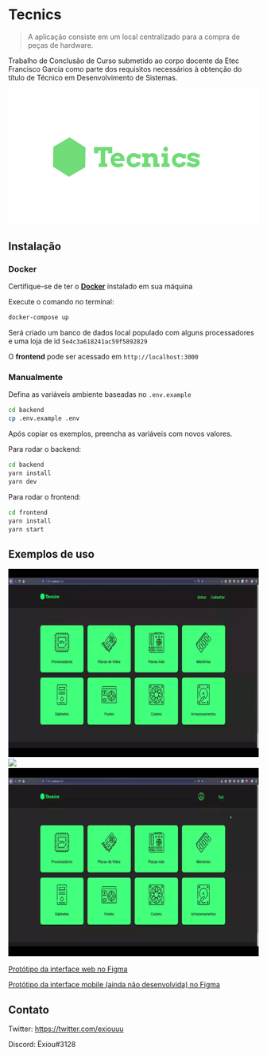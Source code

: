 # Tecnics
> A aplicação consiste em um local centralizado para a compra de peças de hardware.

Trabalho de Conclusão de Curso submetido ao corpo docente da Etec Francisco Garcia como parte dos requisitos necessários à obtenção do título de Técnico em Desenvolvimento de Sistemas.

![](/github/tecnics.png)

## Instalação

### Docker

Certifique-se de ter o **[Docker](https://www.docker.com/)** instalado em sua máquina

Execute o comando no terminal:

```sh
docker-compose up
```

Será criado um banco de dados local populado com alguns processadores e uma loja de id ```5e4c3a618241ac59f5892829```

O **frontend** pode ser acessado em ```http://localhost:3000```

### Manualmente

Defina as variáveis ambiente baseadas no ```.env.example```

```sh
cd backend
cp .env.example .env
```
Após copiar os exemplos, preencha as variáveis com novos valores.

Para rodar o backend:

```sh
cd backend
yarn install
yarn dev
```

Para rodar o frontend:

```sh
cd frontend
yarn install
yarn start
```

## Exemplos de uso

![](/github/products.gif)
![](/github/stores.gif)
![](/github/profile.gif)

[Protótipo da interface web no Figma](https://www.figma.com/proto/oKmiMntD9A37sddVLmPqwF/Web)

[Protótipo da interface mobile (ainda não desenvolvida) no Figma](https://www.figma.com/proto/bgTEUO1wYeFQQUQiZ4lcjf/Mobile)

## Contato

Twitter: https://twitter.com/exiouuu

Discord: Ëxiou#3128
